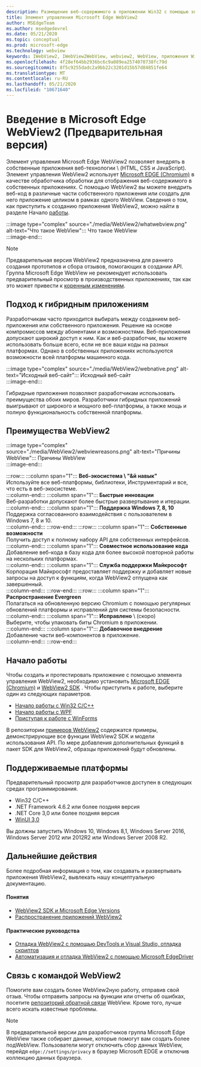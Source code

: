 ```yaml
---
description: Размещение веб-содержимого в приложении Win32 с помощью элемента управления Microsoft Edge WebView 2
title: Элемент управления Microsoft Edge WebView2
author: MSEdgeTeam
ms.author: msedgedevrel
ms.date: 05/21/2020
ms.topic: conceptual
ms.prod: microsoft-edge
ms.technology: webview
keywords: IWebView2, IWebView2WebView, webview2, WebView, приложения Win32, Win32, EDGE, ICoreWebView2, CoreWebView2, ICoreWebView2Host, элементы управления браузером, EDGE HTML, Windows Forms, WinForms, WPF, .NET
ms.openlocfilehash: 4f28ef64bb2936bc6c9a089ea2574070738fc79d
ms.sourcegitcommit: 8f5c9255dadc2a9bb22c3201d15b57d84851fe64
ms.translationtype: MT
ms.contentlocale: ru-RU
ms.lasthandoff: 05/21/2020
ms.locfileid: "10671640"
---
```

# Введение в Microsoft Edge WebView2 (Предварительная версия)  

Элемент управления Microsoft Edge WebView2 позволяет внедрять в собственные приложения веб-технологии \ (HTML, CSS и JavaScript).  Элемент управления WebView2 использует [Microsoft EDGE (Chromium)](https://www.microsoftedgeinsider.com) в качестве обработчика обработки для отображения веб-содержимого в собственных приложениях.  С помощью WebView2 вы можете внедрить веб-код в различные части собственного приложения или создать для него приложение целиком в рамках одного WebView.  Сведения о том, как приступить к созданию приложения WebView2, можно найти в разделе Начало [работы](./index.md#getting-started).  

:::image type="complex" source="./media/WebView2/whatwebview.png" alt-text="Что такое WebView":::
   Что такое WebView  
:::image-end:::  

> [!NOTE]
> Предварительная версия WebView2 предназначена для раннего создания прототипов и сбора отзывов, помогающих в создании API.  Группа Microsoft Edge WebView не рекомендует использовать предварительный просмотр в производственных приложениях, так как это может привести к [коренным изменениям](./releasenotes.md).  

## Подход к гибридным приложениям  

Разработчикам часто приходится выбирать между созданием веб-приложения или собственного приложения.  Решение на основе компромиссов между абонентами и возможностями.  Веб-приложения допускают широкий доступ к ним.  Как и веб-разработчик, вы можете использовать больше всего, если не все ваши коды на разных платформах.  Однако в собственных приложениях используются возможности всей платформы машинного кода.  

:::image type="complex" source="./media/WebView2/webnative.png" alt-text="Исходный веб-сайт":::
   Исходный веб-сайт  
:::image-end:::  

Гибридные приложения позволяют разработчикам использовать преимущества обоих миров.  Разработчики гибридных приложений выигрывают от широкого и мощного веб-платформы, а также мощь и полную функциональность собственной платформы.  

## Преимущества WebView2   

:::image type="complex" source="./media/WebView2/webviewreasons.png" alt-text="Причины WebView":::
   Причины WebView  
:::image-end:::  

:::row:::
   :::column span="1":::
      **Веб-экосистема \ "&й навык"**  
      Используйте все веб-платформы, библиотеки, Инструментарий и все, что есть в веб-экосистеме.  
   :::column-end:::
   :::column span="1":::
      **Быстрые инновации**  
      Веб-разработки допускают более быстрые развертывание и итерации.  
   :::column-end:::
   :::column span="1":::
      **Поддержка Windows 7, 8, 10**  
      Поддержка согласованного взаимодействия с пользователем в Windows 7, 8 и 10.  
   :::column-end:::
:::row-end:::
:::row:::
   :::column span="1":::
      **Собственные возможности**  
      Получить доступ к полному набору API для собственных интерфейсов.  
   :::column-end:::
   :::column span="1":::
      **Совместное использование кода**  
      Добавление веб-кода в базу кода для более высокой повторной работы на нескольких платформах.  
   :::column-end:::
   :::column span="1":::
      **Служба поддержки Майкрософт**  
      Корпорация Майкрософт предоставляет поддержку и добавляет новые запросы на доступ к функциям, когда WebView2 отпущена как завершенный.  
   :::column-end:::
:::row-end:::
:::row:::
   :::column span="1":::
      **Распространение Evergreen**  
      Полагаться на обновленную версию Chromium с помощью регулярных обновлений платформы и исправлений для системы безопасности.  
   :::column-end:::
   :::column span="1":::
      **Исправлено** \ (скоро)  
      Выберите, чтобы упаковать биты Chromium в приложении.  
   :::column-end:::
   :::column span="1":::
      **Добавочное внедрение**  
      Добавление части веб-компонентов в приложение.  
   :::column-end:::
:::row-end:::  

## Начало работы  

Чтобы создать и протестировать приложение с помощью элемента управления WebView2, необходимо установить [Microsoft EDGE (Chromium)](https://www.microsoftedgeinsider.com/download) и [WebView2 SDK](https://aka.ms/webviewnuget) .  Чтобы приступить к работе, выберите один из следующих параметров.  

*   [Начало работы с Win32 C/C++](./gettingstarted/win32.md)  
*   [Начало работы с WPF](./gettingstarted/wpf.md)  
*   [Приступая к работе с WinForms](./gettingstarted/winforms.md)  

В репозитории [примеров WebView2](https://github.com/MicrosoftEdge/WebView2Samples) содержатся примеры, демонстрирующие все функции WebView2 SDK и модели использования API. По мере добавления дополнительных функций в пакет SDK для WebView2, образцы приложений будут обновлены.   

## Поддерживаемые платформы  

Предварительный просмотр для разработчиков доступен в следующих средах программирования.  

*   Win32 C/C++  
*   .NET Framework 4.6.2 или более поздняя версия  
*   .NET Core 3,0 или более поздняя версия  
*   [WinUI 3,0](/uwp/toolkits/winui3/)  

Вы должны запустить Windows 10, Windows 8,1, Windows Server 2016, Windows Server 2012 или 2012R2 или Windows Server 2008 R2.   

## Дальнейшие действия  

Более подробная информация о том, как создавать и развертывать приложения WebView2, вывлекать нашу концептуальную документацию<!-- and how-to guides-->.  

#### Понятия  

*   [WebView2 SDK и Microsoft Edge Versions](./concepts/versioning.md)
*   [Распространение приложений WebView2](./concepts/distribution.md)  
 
#### Практические руководства  

*   [Отладка WebView2 с помощью DevTools и Visual Studio, отладка скриптов](./howto/debug.md)  
*   [Автоматизация и отладка WebView2 с помощью Microsoft EdgeDriver](./howto/webdriver.md)  

<!--todo: add how-tos when available  -->  

## Связь с командой WebView2  

Помогите вам создать более WebView2ную работу, отправив свой отзыв.  Чтобы отправить запросы на функции или отчеты об ошибках, посетите [репозиторий обратной связи](https://aka.ms/webviewfeedback) WebView.  Кроме того, лучше всего искать известные проблемы.  

> [!NOTE]
> В предварительной версии для разработчиков группа Microsoft Edge WebView также собирает данные, которые помогут вам создать более подWebView.  Пользователи могут отключить сбор данных WebView, перейдя `edge://settings/privacy` в браузер Microsoft EDGE и отключив коллекцию данных браузера.  
